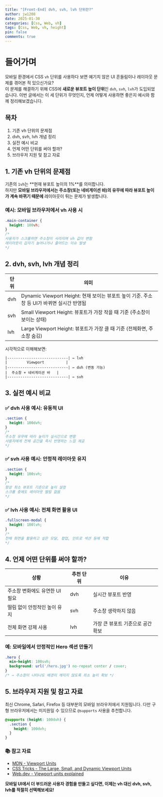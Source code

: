 ```yaml
---
title: "[Front-End] dvh, svh, lvh 단위란?"
author: jw1208
date: 2025-01-30
categories: [Css, Web, vh]
tags: [Css, Web, vh, height]
pin: false
comments: true
---
```


# 들어가며

모바일 환경에서 CSS `vh` 단위를 사용하다 보면 예기치 않은 UI 흔들림이나 레이아웃 문제를 겪어본 적 있으신가요?  
이 문제를 해결하기 위해 CSS에 **새로운 뷰포트 높이 단위**인 `dvh`, `svh`, `lvh`가 도입되었습니다.
이번 글에서는 이 세 단위가 무엇인지, 언제 어떻게 사용하면 좋은지 예시와 함께 정리해보겠습니다.

## 목차
1. 기존 vh 단위의 문제점  
2. dvh, svh, lvh 개념 정리  
3. 실전 예시 비교  
4. 언제 어떤 단위를 써야 할까?  
5. 브라우저 지원 및 참고 자료

## 1. 기존 vh 단위의 문제점
기존의 `1vh`는 **현재 뷰포트 높이의 1%**를 의미합니다.  
하지만 **모바일 브라우저에서는 주소창(또는 네비게이션 바)의 유무에 따라 뷰포트 높이가 계속 바뀌기 때문에** 레이아웃이 튀는 문제가 발생합니다.

### 예시: 모바일 브라우저에서 vh 사용 시
```css
.main-container {
  height: 100vh;
}
/* 
사용자가 스크롤하면 주소창이 사라지며 vh 값이 변함
레이아웃이 갑자기 늘어나거나 줄어드는 이슈 발생
*/
```

## 2. dvh, svh, lvh 개념 정리
| 단위 | 의미 |
|------|------|
| dvh | Dynamic Viewport Height: 현재 보이는 뷰포트 높이 기준. 주소창 등 UI가 바뀌면 실시간 반영됨 |
| svh | Small Viewport Height: 뷰포트가 가장 작을 때 기준 (주소창이 보이는 상태) |
| lvh | Large Viewport Height: 뷰포트가 가장 클 때 기준 (전체화면, 주소창 숨김) |

시각적으로 이해해보면:
```
|----------------------------| ← lvh
|         Viewport          |
|----------------------------| ← dvh (변동 가능)
|  주소창 + 네비게이션 바   |
|----------------------------| ← svh
```

## 3. 실전 예시 비교

### ✅ dvh 사용 예시: 유동적 UI
```css
.section {
  height: 100dvh;
}
/* 
주소창 유무에 따라 높이가 실시간으로 변함
사용자에게 전체 공간을 즉시 반영하는 느낌 제공
*/
```

### ✅ svh 사용 예시: 안정적 레이아웃 유지
```css
.section {
  height: 100svh;
}
/* 
항상 최소 뷰포트 기준으로 높이 설정
스크롤 중에도 레이아웃 떨림 없음
*/
```

### ✅ lvh 사용 예시: 전체 화면 활용 UI
```css
.fullscreen-modal {
  height: 100lvh;
}
/* 
전체 화면을 활용하고 싶은 모달, 팝업, 인트로 섹션 등에 적합
*/
```

## 4. 언제 어떤 단위를 써야 할까?

| 상황 | 추천 단위 | 이유 |
|------|----------|------|
| 주소창 변화에도 유연한 UI 필요 | dvh | 실시간 뷰포트 반영 |
| 떨림 없이 안정적인 높이 유지 | svh | 주소창 생략하지 않음 |
| 전체 화면 강제 사용 | lvh | 가장 큰 뷰포트 기준으로 공간 확보 |

### 예: 모바일에서 안정적인 Hero 섹션 만들기
```css
.hero {
  min-height: 100svh;
  background: url('/hero.jpg') no-repeat center / cover;
}
/* → 주소창이 나타나도 배경이 깨지지 않도록 최소 높이 확보 */
```

## 5. 브라우저 지원 및 참고 자료
최신 Chrome, Safari, Firefox 등 대부분의 모바일 브라우저에서 지원됩니다. 다만 구형 브라우저에서는 미지원일 수 있으므로 `@supports` 사용을 추천합니다.

```css
@supports (height: 100dvh) {
  .section {
    height: 100dvh;
  }
}
```

### 📚 참고 자료
- [MDN - Viewport Units](https://developer.mozilla.org/en-US/docs/Web/CSS/length#viewport-relative_lengths)
- [CSS Tricks - The Large, Small, and Dynamic Viewport Units](https://css-tricks.com/)
- [Web.dev - Viewport units explained](https://web.dev/)

**모바일 UI에서 더 부드러운 사용자 경험을 만들고 싶다면,
이제는 vh 대신 dvh, svh, lvh를 적절히 선택해보세요!**